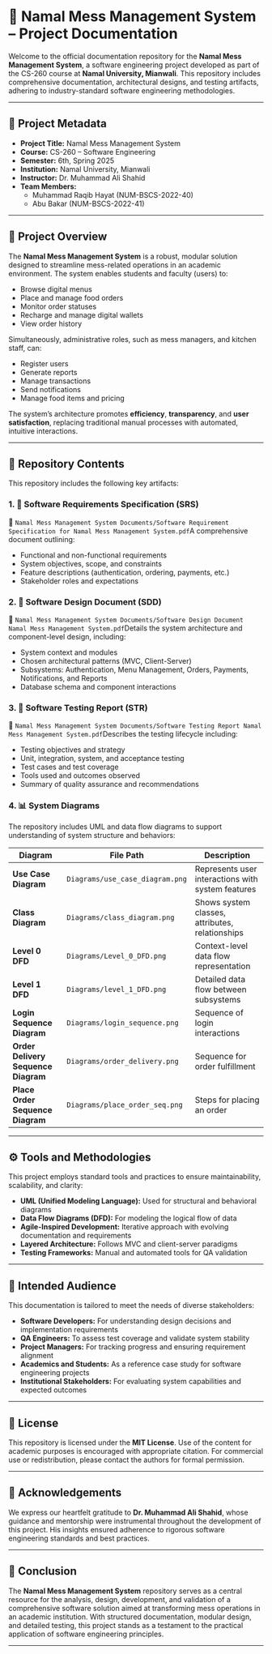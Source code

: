 
# 📘 Namal Mess Management System – Project Documentation

Welcome to the official documentation repository for the **Namal Mess Management System**, a software engineering project developed as part of the CS-260 course at **Namal University, Mianwali**. This repository includes comprehensive documentation, architectural designs, and testing artifacts, adhering to industry-standard software engineering methodologies.

---

## 📌 Project Metadata

- **Project Title:** Namal Mess Management System
- **Course:** CS-260 – Software Engineering
- **Semester:** 6th, Spring 2025
- **Institution:** Namal University, Mianwali
- **Instructor:** Dr. Muhammad Ali Shahid
- **Team Members:**
  - Muhammad Raqib Hayat (NUM-BSCS-2022-40)
  - Abu Bakar (NUM-BSCS-2022-41)

---

## 🧩 Project Overview

The **Namal Mess Management System** is a robust, modular solution designed to streamline mess-related operations in an academic environment. The system enables students and faculty (users) to:

- Browse digital menus
- Place and manage food orders
- Monitor order statuses
- Recharge and manage digital wallets
- View order history

Simultaneously, administrative roles, such as mess managers, and kitchen staff, can:

- Register users
- Generate reports
- Manage transactions
- Send notifications
- Manage food items and pricing

The system’s architecture promotes **efficiency**, **transparency**, and **user satisfaction**, replacing traditional manual processes with automated, intuitive interactions.

---

## 📂 Repository Contents

This repository includes the following key artifacts:

### 1. 📝 Software Requirements Specification (SRS)

📄 `Namal Mess Management System Documents/Software Requirement Specification for Namal Mess Management System.pdf`A comprehensive document outlining:

- Functional and non-functional requirements
- System objectives, scope, and constraints
- Feature descriptions (authentication, ordering, payments, etc.)
- Stakeholder roles and expectations

### 2. 🧠 Software Design Document (SDD)

📄 `Namal Mess Management System Documents/Software Design Document Namal Mess Management System.pdf`Details the system architecture and component-level design, including:

- System context and modules
- Chosen architectural patterns (MVC, Client-Server)
- Subsystems: Authentication, Menu Management, Orders, Payments, Notifications, and Reports
- Database schema and component interactions

### 3. 🧪 Software Testing Report (STR)

📄 `Namal Mess Management System Documents/Software Testing Report Namal Mess Management System.pdf`Describes the testing lifecycle including:

- Testing objectives and strategy
- Unit, integration, system, and acceptance testing
- Test cases and test coverage
- Tools used and outcomes observed
- Summary of quality assurance and recommendations

### 4. 📊 System Diagrams

The repository includes UML and data flow diagrams to support understanding of system structure and behaviors:

| Diagram                                   | File Path                         | Description                                       |
| ----------------------------------------- | --------------------------------- | ------------------------------------------------- |
| **Use Case Diagram**                | `Diagrams/use_case_diagram.png` | Represents user interactions with system features |
| **Class Diagram**                   | `Diagrams/class_diagram.png`    | Shows system classes, attributes, relationships   |
| **Level 0 DFD**                     | `Diagrams/Level_0_DFD.png`      | Context-level data flow representation            |
| **Level 1 DFD**                     | `Diagrams/level_1_DFD.png`      | Detailed data flow between subsystems             |
| **Login Sequence Diagram**          | `Diagrams/login_sequence.png`   | Sequence of login interactions                    |
| **Order Delivery Sequence Diagram** | `Diagrams/order_delivery.png`   | Sequence for order fulfillment                    |
| **Place Order Sequence Diagram**    | `Diagrams/place_order_seq.png`  | Steps for placing an order                        |

---

## ⚙️ Tools and Methodologies

This project employs standard tools and practices to ensure maintainability, scalability, and clarity:

- **UML (Unified Modeling Language):** Used for structural and behavioral diagrams
- **Data Flow Diagrams (DFD):** For modeling the logical flow of data
- **Agile-Inspired Development:** Iterative approach with evolving documentation and requirements
- **Layered Architecture:** Follows MVC and client-server paradigms
- **Testing Frameworks:** Manual and automated tools for QA validation

---

## 🎯 Intended Audience

This documentation is tailored to meet the needs of diverse stakeholders:

- **Software Developers:** For understanding design decisions and implementation requirements
- **QA Engineers:** To assess test coverage and validate system stability
- **Project Managers:** For tracking progress and ensuring requirement alignment
- **Academics and Students:** As a reference case study for software engineering projects
- **Institutional Stakeholders:** For evaluating system capabilities and expected outcomes

---

## 📄 License

This repository is licensed under the **MIT License**. Use of the content for academic purposes is encouraged with appropriate citation. For commercial use or redistribution, please contact the authors for formal permission.

---

## 🙏 Acknowledgements

We express our heartfelt gratitude to **Dr. Muhammad Ali Shahid**, whose guidance and mentorship were instrumental throughout the development of this project. His insights ensured adherence to rigorous software engineering standards and best practices.

---

## 📌 Conclusion

The **Namal Mess Management System** repository serves as a central resource for the analysis, design, development, and validation of a comprehensive software solution aimed at transforming mess operations in an academic institution. With structured documentation, modular design, and detailed testing, this project stands as a testament to the practical application of software engineering principles.

---
